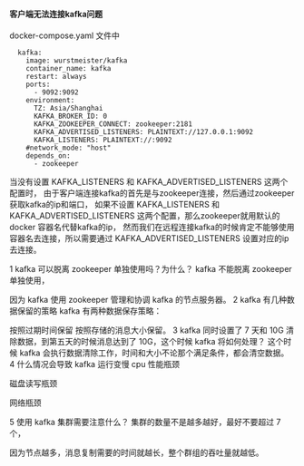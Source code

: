#### 客户端无法连接kafka问题
docker-compose.yaml 文件中
```
  kafka:
    image: wurstmeister/kafka
    container_name: kafka
    restart: always
    ports:
      - 9092:9092
    environment:
      TZ: Asia/Shanghai
      KAFKA_BROKER_ID: 0
      KAFKA_ZOOKEEPER_CONNECT: zookeeper:2181
      KAFKA_ADVERTISED_LISTENERS: PLAINTEXT://127.0.0.1:9092
      KAFKA_LISTENERS: PLAINTEXT://:9092
    #network_mode: "host"
    depends_on:
      - zookeeper
```
当没有设置 KAFKA_LISTENERS 和 KAFKA_ADVERTISED_LISTENERS 这两个配置时，
由于客户端连接kafka的首先是与zookeeper连接，然后通过zookeeper获取kafka的ip和端口，
如果不设置 KAFKA_LISTENERS 和 KAFKA_ADVERTISED_LISTENERS 这两个配置，那么zookeeper就用默认的 docker 容器名代替kafka的ip，
然而我们在远程连接kafka的时候肯定不能够使用容器名去连接，所以需要通过 KAFKA_ADVERTISED_LISTENERS 设置对应的ip去连接。





1 kafka 可以脱离 zookeeper 单独使用吗？为什么？
kafka 不能脱离 zookeeper 单独使用，

因为 kafka 使用 zookeeper 管理和协调 kafka 的节点服务器。
2 kafka 有几种数据保留的策略
kafka 有两种数据保存策略：

按照过期时间保留
按照存储的消息大小保留。
3 kafka 同时设置了 7 天和 10G 清除数据，到第五天的时候消息达到了 10G，这个时候 kafka 将如何处理？
这个时候 kafka 会执行数据清除工作，时间和大小不论那个满足条件，都会清空数据。
4 什么情况会导致 kafka 运行变慢
cpu 性能瓶颈

磁盘读写瓶颈

网络瓶颈

5 使用 kafka 集群需要注意什么？
集群的数量不是越多越好，最好不要超过 7 个，

因为节点越多，消息复制需要的时间就越长，整个群组的吞吐量就越低。
